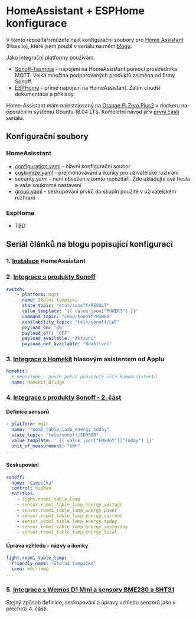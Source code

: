 # HomeAssistant + ESPHome konfigurace

V tomto repozitáři můžete najít konfigurační soubory pro [Home Assistant](https://home-assistant.io/) (Hass.io), které jsem použil v seriálu na mém [blogu](https://blog.vyoralek.cz).

Jako integrační platformy používám:

- [Sonoff-Tasmota](https://github.com/arendst/Sonoff-Tasmota) - napojení na HomeAssistant pomocí prostředníka MQTT. Velká množina podporovaných produktů zejména od firmy Sonoff.
- [ESPHome](https://esphomelib.com/esphomeyaml/index.html) - přímé napojení na HomeAssistant. Zatím chudší dokumentace a příklady.

Home-Assistant mám nainstalovaný na [Orange Pi Zero Plus2](http://www.orangepi.org/OrangePiZeroPlus2) v dockeru na operačním systému Ubuntu 18.04 LTS. Kompletní návod je v [první části](https://blog.vyoralek.cz/iot/centrum-chytre-domacnosti-homeassistant-hass-io-1-cast/) seriálu.

## Konfigurační soubory

### HomeAsisstant

- [configuration.yaml](home-assistant/configuration.yaml) - hlavní konfigurační soubor
- [customize.yaml](home-assistant/customize.yaml) - přejmenovávání a ikonky pro uživatelské rozhraní
- security.yaml - není obsažen v tomto repozitáři. Zde ukládejte své hesla a vaše soukromé nastavení
- [group.yaml](home-assistant/group.yaml) - seskupování prvků do skupin použité v uživatelském rozhraní

### EspHome

- TBD

## Seriál článků na blogu popisující konfiguraci

### 1. [Instalace](https://blog.vyoralek.cz/iot/centrum-chytre-domacnosti-homeassistant-hass-io-1-cast/) HomeAssistant

### 2. [Integrace s produkty Sonoff](https://blog.vyoralek.cz/iot/centrum-chytre-domacnosti-homeassistant-hass-io-2-cast-integrace-sonoff/)

```yaml
switch:
    - platform: mqtt
      name: Stolni lampicka
      state_topic: "stat/sonoff/RESULT"
      value_template: '{{ value_json["POWER1"] }}'
      command_topic: "cmnd/sonoff/POWER"
      availability_topic: "tele/sonoff/LWT"
      payload_on: "ON"
      payload_off: "OFF"
      payload_available: "Aktivní"
      payload_not_available: "Neaktivní"
```

### 3. [Integrace s Homekit](https://blog.vyoralek.cz/iot/centrum-chytre-domacnosti-homeassistant-hass-io-3-cast-integrace-homekit/) hlasovým asistentem od Applu

```yaml
homekit:
  # nepovinné - pouze pokud provozuje více HomeAssistentů
  name: Homekit Bridge
```

### 4. [Integrace s produkty Sonoff - 2. část](https://blog.vyoralek.cz/iot/centrum-chytre-domacnosti-homeassistant-hass-io-4-cast-integrace-sonoff-2//)

#### Definice sensorů

```yaml
- platform: mqtt
  name: "room1_table_lamp_energy_today"
  state_topic: "tele/sonoff/SENSOR"
  value_template: ' {{ value_json["ENERGY"]["Today"] }}'
  unit_of_measurement: "kWh"
...
```

#### Seskupování

```yaml
sonoff:
  name: "Lampička"
  control: hidden
  entities:
    - light.room1_table_lamp
    - sensor.room1_table_lamp_energy_voltage
    - sensor.room1_table_lamp_energy_power
    - sensor.room1_table_lamp_energy_current
    - sensor.room1_table_lamp_energy_today
    - sensor.room1_table_lamp_energy_yesterday
    - sensor.room1_table_lamp_energy_total
```

#### Úprava vzhledu - názvy a ikonky

```yaml
light.room1_table_lamp:
  friendly_name: "Stolní lampička"
  icon: mdi:lamp
...
```

### 5. [Integrace s Wemos D1 Mini a sensory BME280 a SHT31](https://blog.vyoralek.cz/iot/centrum-chytre-domacnosti-homeassistant-hass-io-5-cast-wemos-d1-bme280-a-sht31/)

Stejný způsob definice, seskupování a úpravy vzhledu senzorů jako v přechozí 4. části.